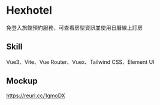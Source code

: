 # Hexhotel

免登入旅館預約服務，可查看房型資訊並使用日曆線上訂房

## Skill
Vue3、Vite、Vue Router、Vuex、Tailwind CSS、Element UI

## Mockup
https://reurl.cc/1gmoDX
